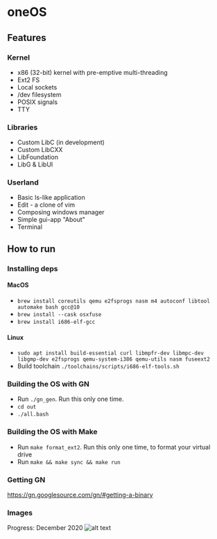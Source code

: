 # oneOS

## Features
### Kernel
* x86 (32-bit) kernel with pre-emptive multi-threading
* Ext2 FS
* Local sockets
* /dev filesystem
* POSIX signals
* TTY

### Libraries
* Custom LibC (in development)
* Custom LibCXX
* LibFoundation
* LibG & LibUI

### Userland
* Basic ls-like application
* Edit - a clone of vim
* Composing windows manager
* Simple gui-app "About"
* Terminal

## How to run
### Installing deps
#### MacOS
* `brew install coreutils qemu e2fsprogs nasm m4 autoconf libtool automake bash gcc@10`
* `brew install --cask osxfuse`
* `brew install i686-elf-gcc`
#### Linux
* `sudo apt install build-essential curl libmpfr-dev libmpc-dev libgmp-dev e2fsprogs qemu-system-i386 qemu-utils nasm fuseext2`
* Build toolchain `./toolchains/scripts/i686-elf-tools.sh`

### Building the OS with GN
* Run `./gn_gen`. Run this only one time.
* `cd out`
* `./all.bash`
### Building the OS with Make
* Run `make format_ext2`. Run this only one time, to format your virtual drive
* Run `make && make sync && make run`

### Getting GN
https://gn.googlesource.com/gn/#getting-a-binary


### Images
Progress: December 2020
![alt text](https://raw.githubusercontent.com/nimelehin/oneOS/master/images/progress_12_20.png)
